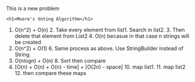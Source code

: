 This is a new problem
```
<h1>Moore's Voting Algorithm</h1>
```
1. O(n^2) + O(n) 
   2. Take every element from list1. Search in list2.
   3. Then delete that element from List2
   4. O(n) becasue in that case n strings will be created
5. O(n^2) + O(1)
   6. Same process as above. Use StringBuilder instead of String.
7. O(nlogn) + O(n)
   8. Sort then compare
9. [O(n) + O(n) + O(n) - time] + [O(2n) - space]
   10. map list1.
   11. map list2
   12. then compare these maps